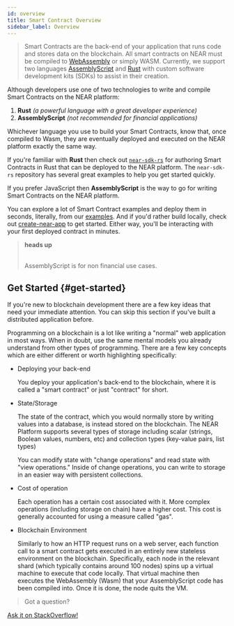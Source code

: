 ```yaml
---
id: overview
title: Smart Contract Overview
sidebar_label: Overview
---
```


> Smart Contracts are the back-end of your application that runs code and stores data on the blockchain. All smart contracts on NEAR must be compiled to [WebAssembly](https://webassembly.org/) or simply WASM. Currently, we support two languages [AssemblyScript](https://www.assemblyscript.org/) and [Rust](https://www.rust-lang.org/) with custom software development kits (SDKs) to assist in their creation.

Although developers use one of two technologies to write and compile Smart Contracts on the NEAR platform:

1. **Rust** *(a powerful language with a great developer experience)*
2. **AssemblyScript** *(not recommended for financial applications)*

Whichever language you use to build your Smart Contracts, know that, once compiled to Wasm, they are eventually deployed and executed on the NEAR platform exactly the same way.


If you're familiar with **Rust** then check out <code>[near-sdk-rs](/docs/develop/contracts/rust/intro)</code> for authoring Smart Contracts in Rust that can be deployed to the NEAR platform.  The `near-sdk-rs` repository has several great examples to help you get started quickly.

If you prefer JavaScript then **AssemblyScript** is the way to go for writing Smart Contracts on the NEAR platform. 

You can explore a lot of Smart Contract examples and deploy them in seconds, literally, from our [examples](http://near.dev). And if you'd rather build locally, check out [create-near-app](https://github.com/near/create-near-app) to get started.  Either way, you'll be interacting with your first deployed contract in minutes.


<blockquote class="warning">
<strong>heads up</strong><br /><br />

AssemblyScript is for non financial use cases.

</blockquote>

## Get Started {#get-started}

If you're new to blockchain development there are a few key ideas that need your immediate attention.  You can skip this section if you've built a distributed application before.

Programming on a blockchain is a lot like writing a "normal" web application in most ways. When in doubt, use the same mental models you already understand from other types of programming. There are a few key concepts which are either different or worth highlighting specifically:

- Deploying your back-end

  You deploy your application's back-end to the blockchain, where it is called a "smart contract" or just "contract" for short.

- State/Storage

  The state of the contract, which you would normally store by writing values into a database, is instead stored on the blockchain. The NEAR Platform supports several types of storage including scalar (strings, Boolean values, numbers, etc) and collection types (key-value pairs, list types)

  You can modify state with "change operations" and read state with "view operations." Inside of change operations, you can write to storage in an easier way with persistent collections.

- Cost of operation

  Each operation has a certain cost associated with it. More complex operations (including storage on chain) have a higher cost. This cost is generally accounted for using a measure called "gas".

- Blockchain Environment

  Similarly to how an HTTP request runs on a web server, each function call to a smart contract gets executed in an entirely new stateless environment on the blockchain. Specifically, each node in the relevant shard (which typically contains around 100 nodes) spins up a virtual machine to execute that code locally. That virtual machine then executes the WebAssembly (Wasm) that your AssemblyScript code has been compiled into. Once it is done, the node quits the VM.

>Got a question?
<a href="https://stackoverflow.com/questions/tagged/nearprotocol">
  <h8>Ask it on StackOverflow!</h8></a>
